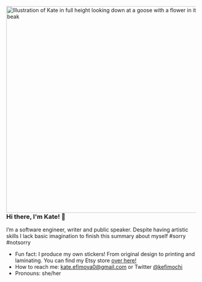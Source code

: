<img align="right" src="https://pbs.twimg.com/media/EtfkXNGVoAA2HYP?format=jpg&name=large" alt="Illustration of Kate in full height looking down at a goose with a flower in it's beak" width=550px height=550px />

### Hi there, I'm Kate! 👋

I’m a software engineer, writer and public speaker. Despite having artistic skills I lack basic imagination to finish this summary about myself #sorry #notsorry

-   Fun fact: I produce my own stickers! From original design to printing and laminating. You can find my Etsy store [over here!](https://www.etsy.com/shop/KefiStore)
-   How to reach me: kate.efimova0@gmail.com or Twitter [@kefimochi](https://twitter.com/kefimochi)
-   Pronouns: she/her
